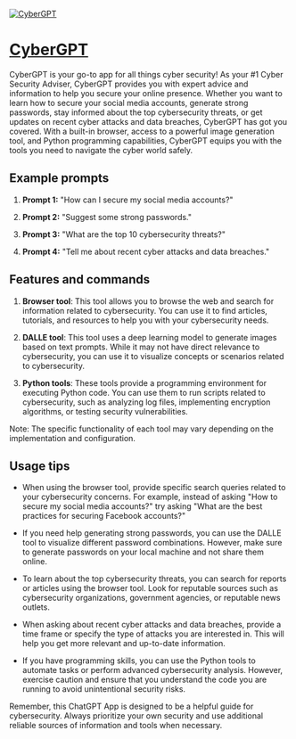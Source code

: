 [![CyberGPT](https://files.oaiusercontent.com/file-zbHGAuMajpBSVMkyaq4JqV6N?se=2123-10-18T17%3A55%3A26Z&sp=r&sv=2021-08-06&sr=b&rscc=max-age%3D31536000%2C%20immutable&rscd=attachment%3B%20filename%3DAdobeStock_243112971.jpeg&sig=g76zCnDwpvDVCRnYHqPnMuJgYA8UuSpxZA8ph2crZJY%3D)](https://chat.openai.com/g/g-igaKzt9pe-cybergpt)

# [CyberGPT](https://chat.openai.com/g/g-igaKzt9pe-cybergpt)

CyberGPT is your go-to app for all things cyber security! As your #1 Cyber Security Adviser, CyberGPT provides you with expert advice and information to help you secure your online presence. Whether you want to learn how to secure your social media accounts, generate strong passwords, stay informed about the top cybersecurity threats, or get updates on recent cyber attacks and data breaches, CyberGPT has got you covered. With a built-in browser, access to a powerful image generation tool, and Python programming capabilities, CyberGPT equips you with the tools you need to navigate the cyber world safely.

## Example prompts

1. **Prompt 1:** "How can I secure my social media accounts?"

2. **Prompt 2:** "Suggest some strong passwords."

3. **Prompt 3:** "What are the top 10 cybersecurity threats?"

4. **Prompt 4:** "Tell me about recent cyber attacks and data breaches."

## Features and commands

1. **Browser tool**: This tool allows you to browse the web and search for information related to cybersecurity. You can use it to find articles, tutorials, and resources to help you with your cybersecurity needs.

2. **DALLE tool**: This tool uses a deep learning model to generate images based on text prompts. While it may not have direct relevance to cybersecurity, you can use it to visualize concepts or scenarios related to cybersecurity.

3. **Python tools**: These tools provide a programming environment for executing Python code. You can use them to run scripts related to cybersecurity, such as analyzing log files, implementing encryption algorithms, or testing security vulnerabilities.

Note: The specific functionality of each tool may vary depending on the implementation and configuration.

## Usage tips

- When using the browser tool, provide specific search queries related to your cybersecurity concerns. For example, instead of asking "How to secure my social media accounts?" try asking "What are the best practices for securing Facebook accounts?"

- If you need help generating strong passwords, you can use the DALLE tool to visualize different password combinations. However, make sure to generate passwords on your local machine and not share them online.

- To learn about the top cybersecurity threats, you can search for reports or articles using the browser tool. Look for reputable sources such as cybersecurity organizations, government agencies, or reputable news outlets.

- When asking about recent cyber attacks and data breaches, provide a time frame or specify the type of attacks you are interested in. This will help you get more relevant and up-to-date information.

- If you have programming skills, you can use the Python tools to automate tasks or perform advanced cybersecurity analysis. However, exercise caution and ensure that you understand the code you are running to avoid unintentional security risks.

Remember, this ChatGPT App is designed to be a helpful guide for cybersecurity. Always prioritize your own security and use additional reliable sources of information and tools when necessary.